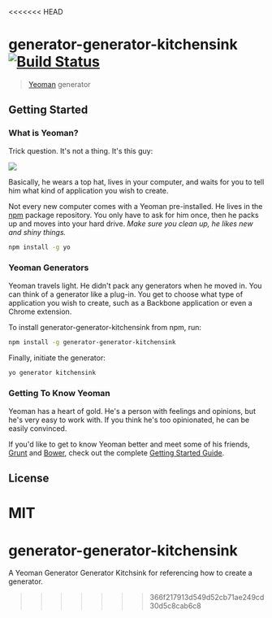 <<<<<<< HEAD
# generator-generator-kitchensink [![Build Status](https://secure.travis-ci.org/fullstackwebdev/generator-generator-kitchensink.png?branch=master)](https://travis-ci.org/fullstackwebdev/generator-generator-kitchensink)

> [Yeoman](http://yeoman.io) generator


## Getting Started

### What is Yeoman?

Trick question. It's not a thing. It's this guy:

![](http://i.imgur.com/JHaAlBJ.png)

Basically, he wears a top hat, lives in your computer, and waits for you to tell him what kind of application you wish to create.

Not every new computer comes with a Yeoman pre-installed. He lives in the [npm](https://npmjs.org) package repository. You only have to ask for him once, then he packs up and moves into your hard drive. *Make sure you clean up, he likes new and shiny things.*

```bash
npm install -g yo
```

### Yeoman Generators

Yeoman travels light. He didn't pack any generators when he moved in. You can think of a generator like a plug-in. You get to choose what type of application you wish to create, such as a Backbone application or even a Chrome extension.

To install generator-generator-kitchensink from npm, run:

```bash
npm install -g generator-generator-kitchensink
```

Finally, initiate the generator:

```bash
yo generator kitchensink
```

### Getting To Know Yeoman

Yeoman has a heart of gold. He's a person with feelings and opinions, but he's very easy to work with. If you think he's too opinionated, he can be easily convinced.

If you'd like to get to know Yeoman better and meet some of his friends, [Grunt](http://gruntjs.com) and [Bower](http://bower.io), check out the complete [Getting Started Guide](https://github.com/yeoman/yeoman/wiki/Getting-Started).


## License

MIT
=======
# generator-generator-kitchensink
A Yeoman Generator Generator Kitchsink for referencing how to create a generator.
>>>>>>> 366f217913d549d52cb71ae249cd30d5c8cab6c8
